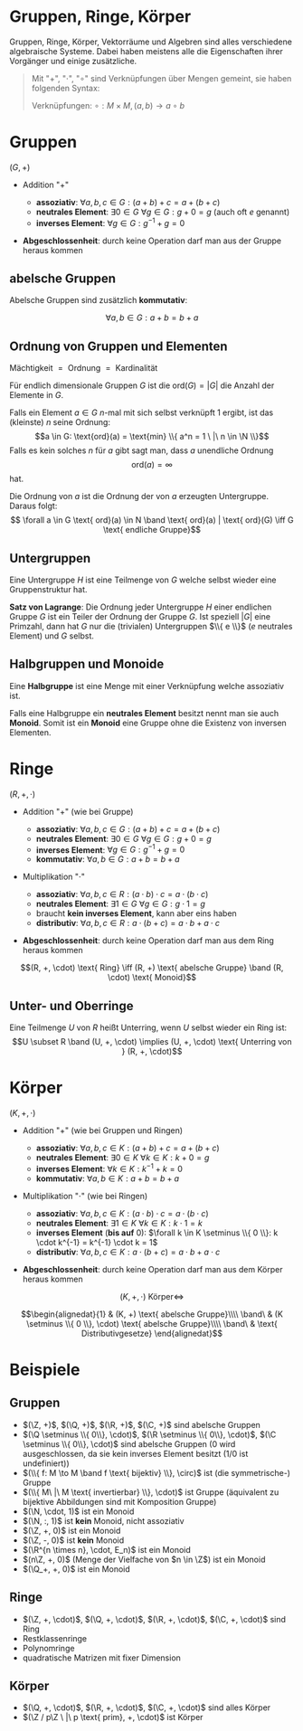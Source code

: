 # Gruppen, Ringe, Körper

Gruppen, Ringe, Körper, Vektorräume und Algebren sind alles verschiedene algebraische Systeme. Dabei haben meistens alle die Eigenschaften ihrer Vorgänger und einige zusätzliche.

> Mit "$+$", "$\cdot$", "$\circ$" sind Verknüpfungen über Mengen gemeint, sie haben folgenden Syntax:
>
> Verknüpfungen: $\circ: M \times M, (a, b) \to a \circ b$

# Gruppen

$(G, +)$

- Addition "$+$"
  - **assoziativ**: $\forall a,b,c \in G: (a+b)+c = a+(b+c)$
  - **neutrales Element**: $\exists 0 \in G\  \forall g \in G: g + 0 = g$ (auch oft $e$ genannt)
  - **inverses Element**: $\forall g \in G: g^{-1} + g = 0$

- **Abgeschlossenheit**: durch keine Operation darf man aus der Gruppe heraus kommen

## abelsche Gruppen

Abelsche Gruppen sind zusätzlich **kommutativ**:

$$\forall a,b \in G: a + b = b + a$$

## Ordnung von Gruppen und Elementen

$\text{Mächtigkeit } = \text{ Ordnung } = \text{ Kardinalität}$

Für endlich dimensionale Gruppen $G$ ist die $\text{ord}(G) = |G|$ die Anzahl der Elemente in $G$.

Falls ein Element $a \in G$ $n$-mal mit sich selbst verknüpft $1$ ergibt, ist das (kleinste) $n$ seine Ordnung:
$$a \in G: \text{ord}(a) = \text{min} \\{ a^n = 1 \ |\  n \in \N \\}$$
Falls es kein solches $n$ für $a$ gibt sagt man, dass $a$ unendliche Ordnung
$$\text{ord}(a) = \infty$$
hat.

Die Ordnung von $a$ ist die Ordnung der von $a$ erzeugten Untergruppe. Daraus folgt:
$$ \forall a \in G \text{ ord}(a) \in N \band \text{ ord}(a) | \text{ ord}(G) \iff G \text{ endliche Gruppe}$$

## Untergruppen

Eine Untergruppe $H$ ist eine Teilmenge von $G$ welche selbst wieder eine Gruppenstruktur hat.

**Satz von Lagrange**: Die Ordnung jeder Untergruppe $H$ einer endlichen Gruppe $G$ ist ein Teiler der Ordnung der Gruppe $G$. Ist speziell $|G|$ eine Primzahl, dann hat $G$ nur die (trivialen) Untergruppen $\\{ e \\}$ ($e$ neutrales Element) und $G$ selbst.

## Halbgruppen und Monoide

Eine **Halbgruppe** ist eine Menge mit einer Verknüpfung welche assoziativ ist.

Falls eine Halbgruppe ein **neutrales Element** besitzt nennt man sie auch **Monoid**. Somit ist ein **Monoid** eine Gruppe ohne die Existenz von inversen Elementen.

# Ringe

$(R, +, \cdot)$

- Addition "$+$" (wie bei Gruppe)
  - **assoziativ**: $\forall a,b,c \in G: (a+b)+c = a+(b+c)$
  - **neutrales Element**: $\exists 0 \in G\  \forall g \in G: g + 0 = g$
  - **inverses Element**: $\forall g \in G: g^{-1} + g = 0$
  - **kommutativ**: $\forall a,b \in G: a + b = b + a$

- Multiplikation "$\cdot$"
  - **assoziativ**: $\forall a,b,c \in R: (a \cdot b) \cdot c = a \cdot (b \cdot c)$
  - **neutrales Element**: $\exists 1 \in G\  \forall g \in G: g \cdot 1 = g$
  - braucht **kein inverses Element**, kann aber eins haben
  - **distributiv**: $\forall a,b,c \in R: a \cdot (b+c) = a \cdot b + a \cdot c$

- **Abgeschlossenheit**: durch keine Operation darf man aus dem Ring heraus kommen

$$(R, +, \cdot) \text{ Ring} \iff (R, +) \text{ abelsche Gruppe} \band (R, \cdot) \text{ Monoid}$$

## Unter- und Oberringe

Eine Teilmenge $U$ von $R$ heißt Unterring, wenn $U$ selbst wieder ein Ring ist:
$$U \subset R \band (U, +, \cdot) \implies (U, +, \cdot) \text{ Unterring von } (R, +, \cdot)$$


# Körper

$(K, +, \cdot)$

- Addition "$+$" (wie bei Gruppen und Ringen)
  - **assoziativ**: $\forall a,b,c \in K: (a+b)+c = a+(b+c)$
  - **neutrales Element**: $\exists 0 \in K\  \forall k \in K: k + 0 = g$
  - **inverses Element**: $\forall k \in K: k^{-1} + k = 0$
  - **kommutativ**: $\forall a,b \in K: a + b = b + a$

- Multiplikation "$\cdot$" (wie bei Ringen)
  - **assoziativ**: $\forall a,b,c \in K: (a \cdot b) \cdot c = a \cdot (b \cdot c)$
  - **neutrales Element**: $\exists 1 \in K\  \forall k \in K: k \cdot 1 = k$
  - **inverses Element** (**bis auf** $0$): $\forall k \in K \setminus \\{ 0 \\}: k \cdot k^{-1} = k^{-1} \cdot k = 1$
  - **distributiv**: $\forall a,b,c \in K: a \cdot (b+c) = a \cdot b + a \cdot c$

- **Abgeschlossenheit**: durch keine Operation darf man aus dem Körper heraus kommen

$$(K, +, \cdot) \text{ Körper} \iff$$

$$\begin{alignedat}{1}
        & (K, +) \text{ abelsche Gruppe}\\\\
\band\  & (K \setminus \\{ 0 \\}, \cdot) \text{ abelsche Gruppe}\\\\
\band\  & \text{ Distributivgesetze}
\end{alignedat}$$


# Beispiele

## Gruppen

- $(\Z, +)$, $(\Q, +)$, $(\R, +)$, $(\C, +)$ sind abelsche Gruppen
- $(\Q \setminus \\{ 0\\}, \cdot)$, $(\R \setminus \\{ 0\\}, \cdot)$, $(\C \setminus \\{ 0\\}, \cdot)$ sind abelsche Gruppen ($0$ wird ausgeschlossen, da sie kein inverses Element besitzt ($1/0$ ist undefiniert))
- $(\\{ f: M \to M \band f \text{ bijektiv} \\}, \circ)$ ist (die symmetrische-) Gruppe
- $(\\{ M\  |\  M \text{ invertierbar} \\}, \cdot)$ ist Gruppe (äquivalent zu bijektive Abbildungen sind mit Komposition Gruppe)
- $(\N, \cdot, 1)$ ist ein Monoid
- $(\N, :, 1)$ ist **kein** Monoid, nicht assoziativ
- $(\Z, +, 0)$ ist ein Monoid
- $(\Z, -, 0)$ ist **kein** Monoid
- $(\R^{n \times n}, \cdot, E_n)$ ist ein Monoid
- $(n\Z, +, 0)$ (Menge der Vielfache von $n \in \Z$) ist ein Monoid
- $(\Q_+, +, 0)$ ist ein Monoid

## Ringe

- $(\Z, +, \cdot)$, $(\Q, +, \cdot)$, $(\R, +, \cdot)$, $(\C, +, \cdot)$ sind Ring
- Restklassenringe
- Polynomringe
- quadratische Matrizen mit fixer Dimension

## Körper

- $(\Q, +, \cdot)$, $(\R, +, \cdot)$, $(\C, +, \cdot)$ sind alles Körper
- $(\Z / p\Z \ |\  p \text{ prim}, +, \cdot)$ ist Körper